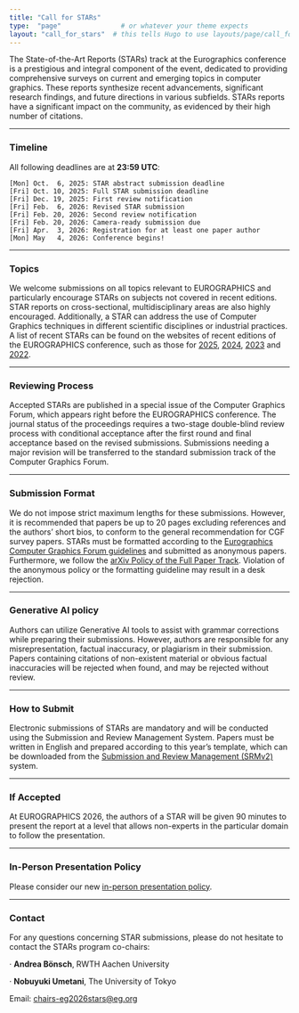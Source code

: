 ```yaml
---
title: "Call for STARs"
type:  "page"               # or whatever your theme expects
layout: "call_for_stars"  # this tells Hugo to use layouts/page/call_for_full_papers.html
---
```


The State-of-the-Art Reports (STARs) track at the Eurographics conference is a prestigious and integral component of the event, dedicated to providing comprehensive surveys on current and emerging topics in computer graphics. These reports synthesize recent advancements, significant research findings, and future directions in various subfields. STARs reports have a significant impact on the community, as evidenced by their high number of citations.

---

### Timeline

All following deadlines are at **23:59 UTC**:

``` 
[Mon] Oct.  6, 2025: STAR abstract submission deadline
[Fri] Oct. 10, 2025: Full STAR submission deadline
[Fri] Dec. 19, 2025: First review notification
[Fri] Feb.  6, 2026: Revised STAR submission
[Fri] Feb. 20, 2026: Second review notification
[Fri] Feb. 20, 2026: Camera-ready submission due
[Fri] Apr.  3, 2026: Registration for at least one paper author
[Mon] May   4, 2026: Conference begins!
```

---

### Topics

We welcome submissions on all topics relevant to EUROGRAPHICS and particularly encourage STARs on subjects not covered in recent editions. STAR reports on cross-sectional, multidisciplinary areas are also highly encouraged. Additionally, a STAR can address the use of Computer Graphics techniques in different scientific disciplines or industrial practices. A list of recent STARs can be found on the websites of recent editions of the EUROGRAPHICS conference, such as those for [2025](https://diglib.eg.org/collections/c400c5c1-b64e-4618-8802-baf78ce50641), [2024](https://diglib.eg.org/collections/772434be-95f0-4c24-a23e-015e9bfed0cc), [2023](https://diglib.eg.org/communities/9cdc28cb-c390-4e85-9e6c-2653465ffa4f) and [2022](https://diglib.eg.org/handle/10.2312/2633168).

---

### Reviewing Process

Accepted STARs are published in a special issue of the Computer Graphics Forum, which appears right before the EUROGRAPHICS conference. The journal status of the proceedings requires a two-stage double-blind review process with conditional acceptance after the first round and final acceptance based on the revised submissions. Submissions needing a major revision will be transferred to the standard submission track of the Computer Graphics Forum.

---

### Submission Format

We do not impose strict maximum lengths for these submissions. However, it is recommended that papers be up to 20 pages excluding references and the authors’ short bios, to conform to the general recommendation for CGF survey papers. STARs must be formatted according to the [Eurographics Computer Graphics Forum guidelines](https://www.eg.org/wp/eurographics-publications/guidelines/) and submitted as anonymous papers. Furthermore, we follow the [arXiv Policy of the Full Paper Track](https://eg2026.github.io/call_for_full_papers/#call_for_full_papers). Violation of the anonymous policy or the formatting guideline may result in a desk rejection.

---

### Generative AI policy

Authors can utilize Generative AI tools to assist with grammar corrections while preparing their submissions. However, authors are responsible for any misrepresentation, factual inaccuracy, or plagiarism in their submission. Papers containing citations of non-existent material or obvious factual inaccuracies will be rejected when found, and may be rejected without review.

---

### How to Submit

Electronic submissions of STARs are mandatory and will be conducted using the Submission and Review Management System. Papers must be written in English and prepared according to this year’s template, which can be downloaded from the [Submission and Review Management (SRMv2)](https://srmv2.eg.org/COMFy/Conference/EG_2026STARs) system.

---

### If Accepted

At EUROGRAPHICS 2026, the authors of a STAR will be given 90 minutes to present the report at a level that allows non-experts in the particular domain to follow the presentation.

---

### In-Person Presentation Policy

Please consider our new [in-person presentation policy](https://eg25.cs.ucl.ac.uk/main/presentation-policy.html).

---

### Contact

For any questions concerning STAR submissions, please do not hesitate to contact the STARs program co-chairs:

· **Andrea Bönsch**, RWTH Aachen University

· **Nobuyuki Umetani**, The University of Tokyo

Email: chairs-eg2026stars@eg.org





